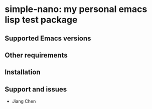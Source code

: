 
# simple-nano: my personal emacs lisp test package

## Supported Emacs versions

## Other requirements

## Installation

## Support and issues

- Jiang Chen

